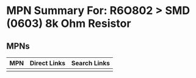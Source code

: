 



# MPN Summary For: R6O802 > SMD (0603) 8k Ohm Resistor

## MPNs
  

|MPN|Direct Links|Search Links|
| :--- | :--- | :--- |
||||
